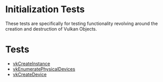 # Initialization Tests

These tests are specifically for testing functionality revolving around
the creation and destruction of Vulkan Objects.

# Tests
- [vkCreateInstance](vkCreateInstance/README.md)
- [vkEnumeratePhysicalDevices](vkEnumeratePhysicalDevices/README.md)
- [vkCreateDevice](vkCreateDevice/README.md)